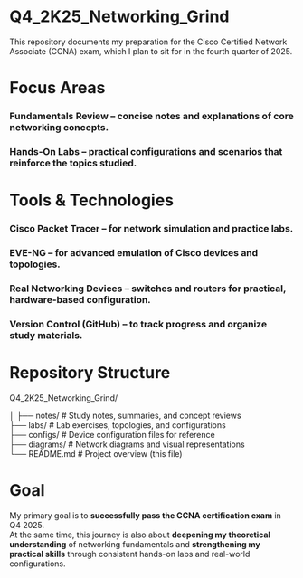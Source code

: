 # Q4_2K25_Networking_Grind

This repository documents my preparation for the Cisco Certified Network Associate (CCNA) exam, which I plan to sit for in the fourth quarter of 2025.

# Focus Areas

### Fundamentals Review – concise notes and explanations of core networking concepts.

### Hands-On Labs – practical configurations and scenarios that reinforce the topics studied.

# Tools & Technologies

### Cisco Packet Tracer – for network simulation and practice labs.

### EVE-NG – for advanced emulation of Cisco devices and topologies.

### Real Networking Devices – switches and routers for practical, hardware-based configuration.

### Version Control (GitHub) – to track progress and organize study materials.

# Repository Structure

Q4_2K25_Networking_Grind/


│
├── notes/         # Study notes, summaries, and concept reviews  
├── labs/          # Lab exercises, topologies, and configurations  
├── configs/       # Device configuration files for reference  
├── diagrams/      # Network diagrams and visual representations  
└── README.md      # Project overview (this file)


# Goal

My primary goal is to **successfully pass the CCNA certification exam** in Q4 2025.  
At the same time, this journey is also about **deepening my theoretical understanding** of networking fundamentals and **strengthening my practical skills** through consistent hands-on labs and real-world configurations.
